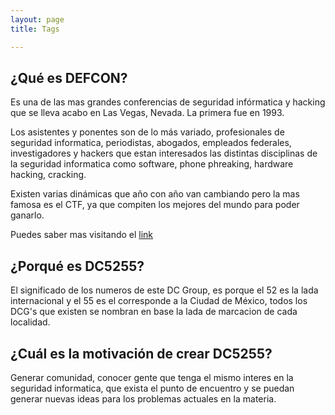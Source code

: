 ```yaml
---
layout: page
title: Tags 

---
```


## ¿Qué es DEFCON?

Es una de las mas grandes conferencias de seguridad infórmatica y hacking que se lleva acabo en Las Vegas, Nevada. La primera fue en 1993.

Los asistentes y ponentes son de lo más variado, profesionales de seguridad informatica, periodistas, abogados, empleados federales, investigadores y hackers que estan interesados las distintas disciplinas de la seguridad informatica como software, phone phreaking, hardware hacking, cracking.

Existen varias dinámicas que año con año van cambiando pero la mas famosa es el CTF, ya que compiten los mejores del mundo para poder ganarlo.

Puedes saber mas visitando el [link](https://www.defcon.org/)

## ¿Porqué es DC5255?

El significado de los numeros de este DC Group, es porque el 52 es la lada internacional y el 55 es el corresponde a la Ciudad de México, todos los DCG's que existen se nombran en base la lada de marcacion de cada localidad.

## ¿Cuál es la motivación de crear DC5255?

Generar comunidad, conocer gente que tenga el mismo interes en la seguridad informatica, que exista el punto de encuentro y se puedan generar nuevas ideas para los problemas actuales en la materia.